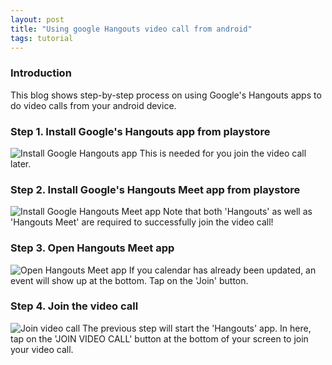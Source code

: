 ```yaml
---
layout: post
title: "Using google Hangouts video call from android"
tags: tutorial
---
```


### Introduction
This blog shows step-by-step process on using Google's Hangouts apps to do video
calls from your android device.

### Step 1. Install Google's Hangouts app from playstore
![Install Google Hangouts app](/blog/src/assets/google-hangouts-tutorial/01-install-google-hangouts.jpg)
This is needed for you join the video call later.

### Step 2. Install Google's Hangouts Meet app from playstore
![Install Google Hangouts Meet app](/blog/src/assets/google-hangouts-tutorial/02-install-google-hangouts-meet.jpg)
Note that both 'Hangouts' as well as 'Hangouts Meet' are required to
successfully join the video call!

### Step 3. Open Hangouts Meet app
![Open Hangouts Meet app](/blog/src/assets/google-hangouts-tutorial/03-open-meet-app.jpg)
If you calendar has already been updated, an event will show up at the bottom.
Tap on the 'Join' button.

### Step 4. Join the video call
![Join video call](/blog/src/assets/google-hangouts-tutorial/04-join-the-video-call.jpg)
The previous step will start the 'Hangouts' app. In here, tap on the
'JOIN VIDEO CALL' button at the bottom of your screen to join your video call.
